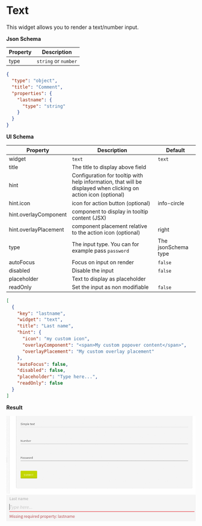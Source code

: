 # Text

This widget allows you to render a text/number input.

**Json Schema**

| Property | Description |
|---|---|
| type | `string` or `number` |

```json
{
  "type": "object",
  "title": "Comment",
  "properties": {
    "lastname": {
      "type": "string"
    }
  }
}
```

**UI Schema**

| Property | Description | Default |
|---|---|---|
| widget | `text` | `text` |
| title | The title to display above field |  |
| hint | Configuration for tooltip with help information, that will be displayed when clicking on action icon (optional) | |
| hint.icon | icon for action button (optional) | info-circle |
| hint.overlayComponent | component to display in tooltip content (JSX) | |
| hint.overlayPlacement | component placement relative to the action icon (optional) | right |
| type | The input type. You can for example pass `password` | The jsonSchema type |
| autoFocus | Focus on input on render | `false` |
| disabled | Disable the input | `false` |
| placeholder | Text to display as placeholder |  |
| readOnly | Set the input as non modifiable | `false` |

```json
[
  {
    "key": "lastname",
    "widget": "text",
    "title": "Last name",
    "hint": {
      "icon": "my custom icon",
      "overlayComponent": "<span>My custom popover content</span>",
      "overlayPlacement": "My custom overlay placement"
    },
    "autoFocus": false,
    "disabled": false,
    "placeholder": "Type here...",
    "readOnly": false
  }
]
```

**Result**

![Text](screenshot.gif)
![Text with error](screenshot-with-error.png)
